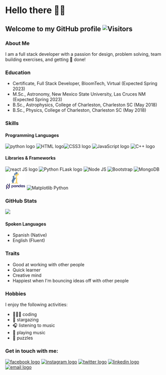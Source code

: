 # Hello there 👋🏽


## Welcome to my GitHub profile ![Visitors](https://api.visitorbadge.io/api/visitors?path=https%3A%2F%2Fgithub.com%2Fcanasmh%2Fcanasmh&label=Visitors&countColor=%23263759)

### About Me

I am a full stack developer with a passion for design, problem solving, team building exercises, and getting 💩 done!


### Education
 - Certificate, Full Stack Developer, BloomTech, Virtual (Expected Spring 2023)
 - M.Sc., Astronomy, New Mexico State University, Las Cruces NM (Expected Spring 2023)
 - B.Sc., Astrophysics, College of Charleston, Charleston SC (May 2018)
 - B.Sc., Physics, College of Charleston, Charleston SC (May 2018)


### Skills

#### Programming Languages

![python logo](https://languages.abranhe.com/languages/python.png) ![HTML logo](https://languages.abranhe.com/languages/html.png)<img src="https://upload.wikimedia.org/wikipedia/commons/thumb/d/d5/CSS3_logo_and_wordmark.svg/1452px-CSS3_logo_and_wordmark.svg.png" alt="CSS3 logo" width="65px" /> ![JavaScript logo](https://languages.abranhe.com/languages/javascript.png) ![C++ logo](https://languages.abranhe.com/languages/cpp.png) 

#### Libraries & Frameworks
<img alt="react JS logo" src="https://upload.wikimedia.org/wikipedia/commons/thumb/a/a7/React-icon.svg/2300px-React-icon.svg.png" width="65px" /> <img alt="Python FLask logo" src="https://spng.pngfind.com/pngs/s/62-626352_png-format-flask-python-logo-transparent-png.png" width="65px" /> <img alt="Node JS" src="https://seeklogo.com/images/N/nodejs-logo-FBE122E377-seeklogo.com.png" width="65px" /> <img alt="Bootstrap" src="https://upload.wikimedia.org/wikipedia/commons/thumb/b/b2/Bootstrap_logo.svg/512px-Bootstrap_logo.svg.png" width="65px" /> <img alt="MongoDB" src="https://res.cloudinary.com/hevo/image/upload/f_auto,q_auto/v1626694700/hevo-blog/MongoDB-sm-logo-500x400-1-1.gif?_i=AA" width="65px" /> <img alt="Pandas Python" src="https://raw.githubusercontent.com/earthinversion/earthinversion-images/main/images/pandas-python.png" width="65px" /> <img alt="Matplotlib Python" src="https://upload.wikimedia.org/wikipedia/commons/thumb/0/01/Created_with_Matplotlib-logo.svg/1200px-Created_with_Matplotlib-logo.svg.png" width="65px" /> 

### GitHub Stats
<img height="180em" src="https://github-readme-stats.vercel.app/api?username=canasmh&show_icons=true&hide_border=true&&count_private=true&include_all_commits=true" />

#### Spoken Languages
 - Spanish (Native)
 - English (Fluent)

### Traits
 - Good at working with other people
 - Quick learner
 - Creative mind
 - Happiest when I'm bouncing ideas off with other people

### Hobbies
 I enjoy the following activities:
  - 👨🏽‍💻 coding
  - 🔭 stargazing
  - 🎧 listening to music
  - 🎹 playing music
  - 🧩 puzzles 

### Get in touch with me:
<a href="https://facebook.com/manuel.canas.1029" target="_blank"><img alt="facebook logo" src="https://1000logos.net/wp-content/uploads/2021/04/Facebook-logo.png" width="65px" /></a> <a href="https://www.instagram.com/too_manny_stars/" target="_blank"><img alt="instagram logo" width="65px" src="https://1000logos.net/wp-content/uploads/2017/02/Instagram-Logo.png" /></a> <a href="https://twitter.com/astromanny" target="_blank"><img alt="twitter logo" src="https://cdn.pixabay.com/photo/2018/06/22/19/03/logo-3491390_1280.png" width="65px" /></a> <a href="https://linkedin.com/in/canasmh" target="_blank"><img alt="linkedin logo" src="https://upload.wikimedia.org/wikipedia/commons/thumb/c/ca/LinkedIn_logo_initials.png/800px-LinkedIn_logo_initials.png" width="45px" /></a> <a href="mailto:canasmh@yahoo.com"><img alt="email logo" src="https://t4.ftcdn.net/jpg/04/76/40/09/360_F_476400933_A4gKwXtlgQFslfSuDvbV35eQcBIDlYjw.jpg" width="45px" /></a>



